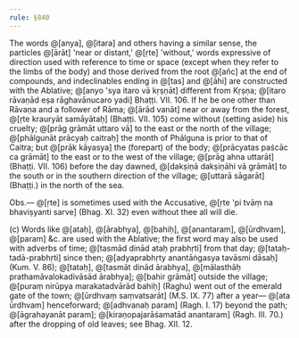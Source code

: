 ```yaml
---
rule: §840
---
```


The words @[anya], @[itara] and others having a similar sense, the particles @[ārāt] 'near or distant,' @[ṛte] 'without,' words expressive of direction used with reference to time or space (except when they refer to the limbs of the body) and those derived from the root @[añc] at the end of compounds, and indeclinables ending in @[tas] and @[āhi] are constructed with the Ablative; @[anyo 'sya itaro vā kṛṣṇāt] different from Kṛṣṇa; @[itaro rāvaṇād eṣa rāghavānucaro yadi] Bhaṭṭi. VII. 106. If he be one other than Rāvaṇa and a follower of Rāma; @[ārād vanāt] near or away from the forest, @[ṛte krauryāt samāyātaḥ] (Bhaṭṭi. VII. 105) come without (setting aside) his cruelty; @[prāg grāmāt uttaro vā] to the east or the north of the village; @[phālgunāt prācyaḥ caitraḥ] the month of Phālguna is prior to that of Caitra; but @[prāk kāyasya] the (forepart) of the body; @[prācyatas paścāc ca grāmāt] to the east or to the west of the village; @[prāg ahna uttarāt] (Bhaṭṭi. VII. 106) before the day dawned, @[dakṣiṇā dakṣiṇāhi vā grāmāt] to the south or in the southern direction of the village; @[uttarā sāgarāt] (Bhaṭṭi.) in the north of the sea.

Obs.— @[ṛte] is sometimes used with the Accusative, @[ṛte 'pi tvāṃ na bhaviṣyanti sarve] (Bhag. XI. 32) even without thee all will die.

(c) Words like @[ataḥ], @[ārabhya], @[bahiḥ], @[anantaram], @[ūrdhvam], @[param] &c. are used with the Ablative; the first word may also be used with adverbs of time; @[tasmād dinād ataḥ prabhṛti] from that day; @[tataḥ-tadā-prabhṛti] since then; @[adyaprabhṛty anantāṅgasya tavāsmi dāsaḥ] (Kum. V. 86); @[tataḥ], @[tasmāt dinād ārabhya], @[mālasthāḥ prathamāvalokadivāsād ārabhya]; @[bahir grāmāt] outside the village; @[puraṃ nirūpya marakatadvārād bahiḥ] (Raghu) went out of the emerald gate of the town; @[ūrdhvaṃ saṃvatsarāt] (M.S. IX. 77) after a year— @[ata ūrdhvam] henceforward; @[adhvanaḥ param] (Ragh. I. 17) beyond the path; @[āgrahayanāt param]; @[kiraṇopajarāśamatād anantaram] (Ragh. III. 70.) after the dropping of old leaves; see Bhag. XII. 12.